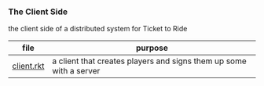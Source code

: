 ### The Client Side

the client side of a distributed system for Ticket to Ride




| file | purpose |
|--------------------- | ------- |
| [client.rkt](client.rkt) | a client that creates players and signs them up some with a server | 
